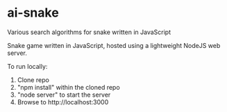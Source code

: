 # ai-snake
Various search algorithms for snake written in JavaScript

Snake game written in JavaScript, hosted using a lightweight NodeJS web server.

To run locally:
1. Clone repo
2. "npm install" within the cloned repo
3. "node server" to start the server
4. Browse to http://localhost:3000
